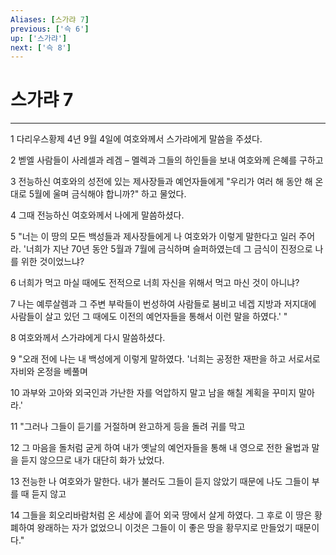 ```yaml
---
Aliases: [스가랴 7]
previous: ['슥 6']
up: ['스가랴']
next: ['슥 8']
---
```

# 스가랴 7

***


1 다리우스황제 4년 9월 4일에 여호와께서 스가랴에게 말씀을 주셨다. 

2 벧엘 사람들이 사레셀과 레겜 – 멜렉과 그들의 하인들을 보내 여호와께 은혜를 구하고 

3 전능하신 여호와의 성전에 있는 제사장들과 예언자들에게 "우리가 여러 해 동안 해 온 대로 5월에 울며 금식해야 합니까?" 하고 물었다. 

4 그때 전능하신 여호와께서 나에게 말씀하셨다. 

5 "너는 이 땅의 모든 백성들과 제사장들에게 나 여호와가 이렇게 말한다고 일러 주어라. '너희가 지난 70년 동안 5월과 7월에 금식하며 슬퍼하였는데 그 금식이 진정으로 나를 위한 것이었느냐? 

6 너희가 먹고 마실 때에도 전적으로 너희 자신을 위해서 먹고 마신 것이 아니냐? 

7 나는 예루살렘과 그 주변 부락들이 번성하여 사람들로 붐비고 네겝 지방과 저지대에 사람들이 살고 있던 그 때에도 이전의 예언자들을 통해서 이런 말을 하였다.' " 

8 여호와께서 스가랴에게 다시 말씀하셨다. 

9 "오래 전에 나는 내 백성에게 이렇게 말하였다. '너희는 공정한 재판을 하고 서로서로 자비와 온정을 베풀며 

10 과부와 고아와 외국인과 가난한 자를 억압하지 말고 남을 해칠 계획을 꾸미지 말아라.' 

11 "그러나 그들이 듣기를 거절하며 완고하게 등을 돌려 귀를 막고 

12 그 마음을 돌처럼 굳게 하여 내가 옛날의 예언자들을 통해 내 영으로 전한 율법과 말을 듣지 않으므로 내가 대단히 화가 났었다. 

13 전능한 나 여호와가 말한다. 내가 불러도 그들이 듣지 않았기 때문에 나도 그들이 부를 때 듣지 않고 

14 그들을 회오리바람처럼 온 세상에 흩어 외국 땅에서 살게 하였다. 그 후로 이 땅은 황폐하여 왕래하는 자가 없었으니 이것은 그들이 이 좋은 땅을 황무지로 만들었기 때문이다."
